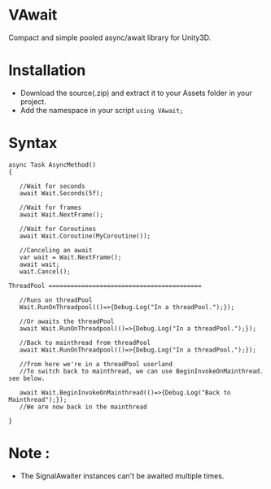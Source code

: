 # VAwait
 Compact and simple pooled async/await library for Unity3D.  
# Installation  
- Download the source(.zip) and extract it to your Assets folder in your project.
- Add the namespace in your script `using VAwait;`  
# Syntax  
```
async Task AsyncMethod()
{

   //Wait for seconds
   await Wait.Seconds(5f);
   
   //Wait for frames
   await Wait.NextFrame();
   
   //Wait for Coroutines
   await Wait.Coroutine(MyCoroutine());
   
   //Canceling an await
   var wait = Wait.NextFrame();
   await wait;
   wait.Cancel();

ThreadPool ==========================================
   
   //Runs on threadPool
   Wait.RunOnThreadpool(()=>{Debug.Log("In a threadPool.");});
   
   //Or awaits the threadPool
   await Wait.RunOnThreadpool(()=>{Debug.Log("In a threadPool.");});
   
   //Back to mainthread from threadPool
   await Wait.RunOnThreadpool(()=>{Debug.Log("In a threadPool.");});
   
   //from here we're in a threadPool userland
   //To switch back to mainthread, we can use BeginInvokeOnMainthread. see below.
   
   await Wait.BeginInvokeOnMainthread(()=>{Debug.Log("Back to Mainthread");});
   //We are now back in the mainthread

}
```
# Note :  
- The SignalAwaiter instances can't be awaited multiple times.
